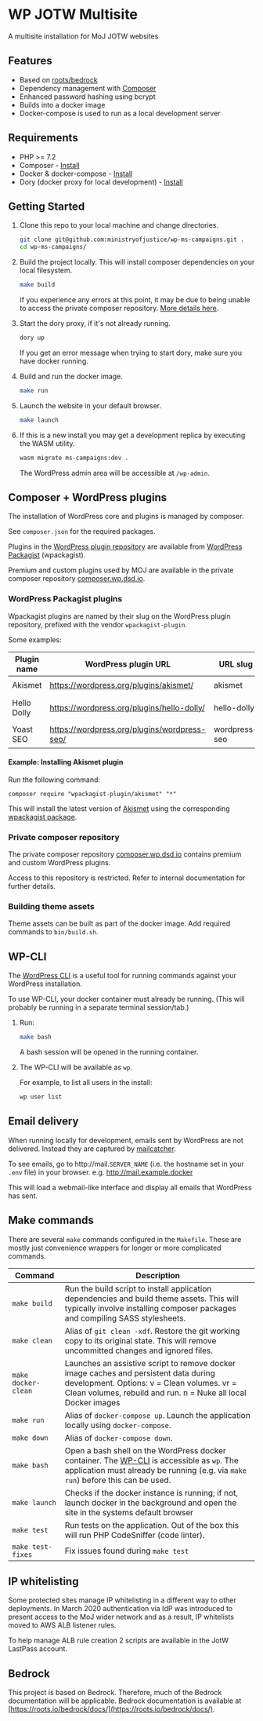 # WP JOTW Multisite 

A multisite installation for MoJ JOTW websites

## Features

- Based on [roots/bedrock](https://roots.io/bedrock)
- Dependency management with [Composer](https://getcomposer.org)
- Enhanced password hashing using bcrypt
- Builds into a docker image
- Docker-compose is used to run as a local development server

## Requirements

- PHP >= 7.2
- Composer - [Install](https://getcomposer.org/doc/00-intro.md#installation-linux-unix-osx)
- Docker & docker-compose - [Install](https://www.docker.com/docker-mac)
- Dory (docker proxy for local development) - [Install](https://github.com/FreedomBen/dory)

## Getting Started

1. Clone this repo to your local machine and change directories.
    ```bash
    git clone git@github.com:ministryofjustice/wp-ms-campaigns.git .
    cd wp-ms-campaigns/
    ```

2. Build the project locally. This will install composer dependencies on your local filesystem.
    ```bash
    make build
    ```

    If you experience any errors at this point, it may be due to being unable to access the private composer repository. [More details here](#private-composer-repository).

3. Start the dory proxy, if it's not already running.
    ```bash
    dory up
    ```

    If you get an error message when trying to start dory, make sure you have docker running.

4. Build and run the docker image.
    ```bash
    make run
    ```
5. Launch the website in your default browser.
    ```bash
    make launch
    ```

6. If this is a new install you may get a development replica by executing the WASM utility.
    ```bash
    wasm migrate ms-campaigns:dev .
    ```

   The WordPress admin area will be accessible at `/wp-admin`.

## Composer + WordPress plugins

The installation of WordPress core and plugins is managed by composer.

See `composer.json` for the required packages.

Plugins in the [WordPress plugin repository](https://wordpress.org/plugins/) are available from [WordPress Packagist](https://wpackagist.org/) (wpackagist).

Premium and custom plugins used by MOJ are available in the private composer repository [composer.wp.dsd.io](https://composer.wp.dsd.io).

### WordPress Packagist plugins

Wpackagist plugins are named by their slug on the WordPress plugin repository, prefixed with the vendor `wpackagist-plugin`.

Some examples:

| Plugin name | WordPress plugin URL                         | URL slug      | package name                      |
| ----------- | -------------------------------------------- | ------------- | --------------------------------- |
| Akismet     | https://wordpress.org/plugins/akismet/       | akismet       | `wpackagist-plugin/akismet`       |
| Hello Dolly | https://wordpress.org/plugins/hello-dolly/   | hello-dolly   | `wpackagist-plugin/hello-dolly`   |
| Yoast SEO   | https://wordpress.org/plugins/wordpress-seo/ | wordpress-seo | `wpackagist-plugin/wordpress-seo` |

#### Example: Installing Akismet plugin

Run the following command:

```
composer require "wpackagist-plugin/akismet" "*"
```

This will install the latest version of [Akismet](https://wordpress.org/plugins/akismet/) using the corresponding [wpackagist package](https://wpackagist.org/search?q=akismet).

### Private composer repository

The private composer repository [composer.wp.dsd.io](https://composer.wp.dsd.io) contains premium and custom WordPress plugins.

Access to this repository is restricted. Refer to internal documentation for further details.

### Building theme assets

Theme assets can be built as part of the docker image. Add required commands to `bin/build.sh`.

## WP-CLI

The [WordPress CLI](https://wp-cli.org/) is a useful tool for running commands against your WordPress installation.

To use WP-CLI, your docker container must already be running. (This will probably be running in a separate terminal session/tab.)

1. Run:
    ```bash
    make bash
    ```

    A bash session will be opened in the running container.

2. The WP-CLI will be available as `wp`.

    For example, to list all users in the install:
    ```bash
    wp user list
    ```

## Email delivery

When running locally for development, emails sent by WordPress are not delivered. Instead they are captured by [mailcatcher](https://mailcatcher.me/).

To see emails, go to http://mail.`SERVER_NAME` (i.e. the hostname set in your `.env` file) in your browser.
e.g. http://mail.example.docker

This will load a webmail-like interface and display all emails that WordPress has sent.

## Make commands

There are several `make` commands configured in the `Makefile`. These are mostly just convenience wrappers for longer or more complicated commands.

| Command             | Description                                                                                                                                                                                          |
| ------------------- | ---------------------------------------------------------------------------------------------------------------------------------------------------------------------------------------------------- |
| `make build`        | Run the build script to install application dependencies and build theme assets. This will typically involve installing composer packages and compiling SASS stylesheets.                            |
| `make clean`        | Alias of `git clean -xdf`. Restore the git working copy to its original state. This will remove uncommitted changes and ignored files.                                                               |
| `make docker-clean` | Launches an assistive script to remove docker image caches and persistent data during development. Options: v = Clean volumes. vr = Clean volumes, rebuild and run. n =  Nuke all local Docker images|
| `make run`          | Alias of `docker-compose up`. Launch the application locally using `docker-compose`.                                                                                                                 |
| `make down`         | Alias of `docker-compose down`.                                                                                                                                                                      |
| `make bash`         | Open a bash shell on the WordPress docker container. The [WP-CLI](https://wp-cli.org/) is accessible as `wp`. The application must already be running (e.g. via `make run`) before this can be used. |
| `make launch`       | Checks if the docker instance is running; if not, launch docker in the background and open the site in the systems default browser                                                          |
| `make test`         | Run tests on the application. Out of the box this will run PHP CodeSniffer (code linter).                                                                                                            |
| `make test-fixes`   | Fix issues found during `make test`                                                                                                                                                                  |

## IP whitelisting

Some protected sites manage IP whitelisting in a different way to other deployments. In March 2020 authentication via IdP
was introduced to present access to the MoJ wider network and as a result, IP whitelists moved to AWS ALB listener rules.

To help manage ALB rule creation 2 scripts are available in the JotW LastPass account.

## Bedrock

This project is based on Bedrock. Therefore, much of the Bedrock documentation will be applicable. Bedrock documentation is available at [https://roots.io/bedrock/docs/](https://roots.io/bedrock/docs/).
